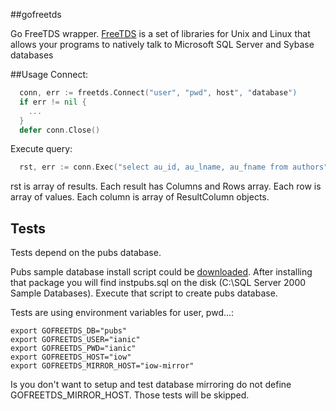##gofreetds

Go FreeTDS wrapper.
[FreeTDS](http://freetds.schemamania.org/) is a set of libraries for Unix and Linux that allows your programs to natively talk to Microsoft SQL Server and Sybase databases

##Usage
Connect:
```go
  conn, err := freetds.Connect("user", "pwd", host", "database")
  if err != nil {
    ...
  }
  defer conn.Close()
```
Execute query:
```go
  rst, err := conn.Exec("select au_id, au_lname, au_fname from authors")
```
rst is array of results.
Each result has Columns and Rows array.
Each row is array of values. Each column is array of ResultColumn objects.

## Tests
Tests depend on the pubs database.

Pubs sample database install script could be [downloaded](http://www.microsoft.com/en-us/download/details.aspx?id=23654).
After installing that package you will find
instpubs.sql on the disk (C:\SQL Server 2000 Sample
Databases). Execute that script to create pubs database.

Tests are using environment variables for user, pwd...:

```shell
export GOFREETDS_DB="pubs"
export GOFREETDS_USER="ianic"
export GOFREETDS_PWD="ianic"
export GOFREETDS_HOST="iow"
export GOFREETDS_MIRROR_HOST="iow-mirror"
```
Is you don't want to setup and test database mirroring do not define GOFREETDS_MIRROR_HOST. Those tests will be skipped.
